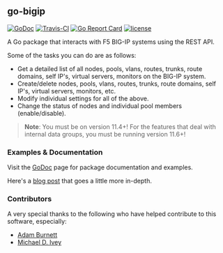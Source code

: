 
[//]: # (Original work Copyright © 2015 Scott Ware)
[//]: # (Modifications Copyright 2019 F5 Networks Inc)
[//]: # (Licensed under the Apache License, Version 2.0 [the "License"];)
[//]: # (You may not use this file except in compliance with the License.)
[//]: # (You may obtain a copy of the License at http://www.apache.org/licenses/LICENSE-2.0)
[//]: # (Unless required by applicable law or agreed to in writing, software distributed under the License is distributed on an "AS IS" BASIS,)
[//]: # (WITHOUT WARRANTIES OR CONDITIONS OF ANY KIND, either express or implied.)
[//]: # (See the License for the specific language governing permissions and limitations under the License.)

## go-bigip
[![GoDoc](https://godoc.org/github.com/efellowsbg/go-bigip?status.svg)](https://godoc.org/github.com/efellowsbg/go-bigip) [![Travis-CI](https://travis-ci.org/f5devcentral/go-bigip.svg?branch=master)](https://travis-ci.org/f5devcentral/go-bigip)
[![Go Report Card](https://goreportcard.com/badge/github.com/efellowsbg/go-bigip)](https://goreportcard.com/report/github.com/efellowsbg/go-bigip)
[![license](http://img.shields.io/badge/license-MIT-red.svg?style=flat)](https://raw.githubusercontent.com/f5devcentral/go-bigip/master/LICENSE)

A Go package that interacts with F5 BIG-IP systems using the REST API.

Some of the tasks you can do are as follows:

* Get a detailed list of all nodes, pools, vlans, routes, trunks, route domains, self IP's, virtual servers, monitors on the BIG-IP system.
* Create/delete nodes, pools, vlans, routes, trunks, route domains, self IP's, virtual servers, monitors, etc.
* Modify individual settings for all of the above.
* Change the status of nodes and individual pool members (enable/disable).

> **Note**: You must be on version 11.4+! For the features that deal with internal data groups, you must be running version 11.6+!

### Examples & Documentation
Visit the [GoDoc][godoc-go-bigip] page for package documentation and examples.

Here's a [blog post][blog] that goes a little more in-depth.

### Contributors
A very special thanks to the following who have helped contribute to this software, especially:

* [Adam Burnett](https://github.com/aburnett)
* [Michael D. Ivey](https://github.com/ivey)

[godoc-go-bigip]: http://godoc.org/github.com/efellowsbg/go-bigip
[license]: https://github.com/efellowsbg/go-bigip/blob/master/LICENSE
[blog]: http://sdubs.org/go-big-ip-or-go-home/
